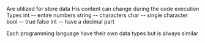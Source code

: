 Are utilized for store data 
His content can change during the code execution
Types
int -- entire numbers 
string -- characters
char -- single character 
bool -- true false
int -- have a decimal part

Each programming language have their own data types but is always similar  